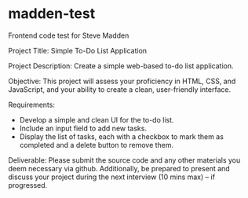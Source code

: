 # madden-test
Frontend code test for Steve Madden

Project Title:
Simple To-Do List Application

Project Description:
Create a simple web-based to-do list application.

Objective:
This project will assess your proficiency in HTML, CSS, and JavaScript, and your ability to
create a clean, user-friendly interface.

Requirements:
- Develop a simple and clean UI for the to-do list.
- Include an input field to add new tasks.
- Display the list of tasks, each with a checkbox to mark them as completed and a delete button
to remove them.

Deliverable:
Please submit the source code and any other materials you deem necessary via github. Additionally,
be prepared to present and discuss your project during the next interview (10 mins max) – if
progressed.
